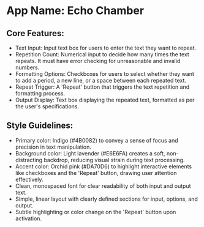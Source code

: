 # **App Name**: Echo Chamber

## Core Features:

- Text Input: Input text box for users to enter the text they want to repeat.
- Repetition Count: Numerical input to decide how many times the text repeats. It must have error checking for unreasonable and invalid numbers.
- Formatting Options: Checkboxes for users to select whether they want to add a period, a new line, or a space between each repeated text.
- Repeat Trigger: A 'Repeat' button that triggers the text repetition and formatting process.
- Output Display: Text box displaying the repeated text, formatted as per the user's specifications.

## Style Guidelines:

- Primary color: Indigo (#4B0082) to convey a sense of focus and precision in text manipulation.
- Background color: Light lavender (#E6E6FA) creates a soft, non-distracting backdrop, reducing visual strain during text processing.
- Accent color: Orchid pink (#DA70D6) to highlight interactive elements like checkboxes and the 'Repeat' button, drawing user attention effectively.
- Clean, monospaced font for clear readability of both input and output text.
- Simple, linear layout with clearly defined sections for input, options, and output.
- Subtle highlighting or color change on the 'Repeat' button upon activation.